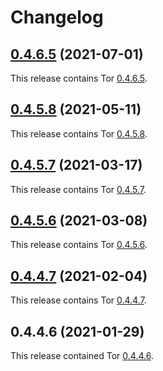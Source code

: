 # Changelog

## [0.4.6.5](https://github.com/jokay/docker-tor/releases/tag/0.4.6.5) (2021-07-01)

This release contains Tor [0.4.6.5](https://gitweb.torproject.org/tor.git/tree/ChangeLog?h=tor-0.4.6.5).

## [0.4.5.8](https://github.com/jokay/docker-tor/releases/tag/0.4.5.8) (2021-05-11)

This release contains Tor [0.4.5.8](https://gitweb.torproject.org/tor.git/tree/ChangeLog?h=tor-0.4.5.8).

## [0.4.5.7](https://github.com/jokay/docker-tor/releases/tag/0.4.5.7) (2021-03-17)

This release contains Tor [0.4.5.7](https://gitweb.torproject.org/tor.git/tree/ChangeLog?h=tor-0.4.5.7).

## [0.4.5.6](https://github.com/jokay/docker-tor/releases/tag/0.4.5.6) (2021-03-08)

This release contains Tor [0.4.5.6](https://gitweb.torproject.org/tor.git/tree/ChangeLog?h=tor-0.4.5.6).

## [0.4.4.7](https://github.com/jokay/docker-tor/releases/tag/0.4.4.7) (2021-02-04)

This release contains Tor [0.4.4.7](https://gitweb.torproject.org/tor.git/tree/ChangeLog?h=tor-0.4.4.7).

## 0.4.4.6 (2021-01-29)

This release contained Tor [0.4.4.6](https://gitweb.torproject.org/tor.git/tree/ChangeLog?h=tor-0.4.4.6).
